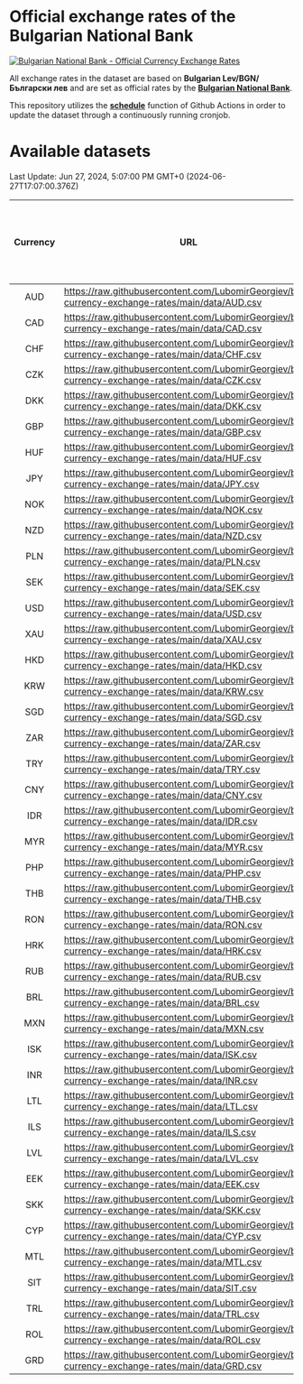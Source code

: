 # Official exchange rates of the Bulgarian National Bank

[![Bulgarian National Bank - Official Currency Exchange Rates](https://github.com/LubomirGeorgiev/bnb-currency-exchange-rates/actions/workflows/update-rates.yml/badge.svg?branch=main)](https://github.com/LubomirGeorgiev/bnb-currency-exchange-rates/actions/workflows/update-rates.yml)

All exchange rates in the dataset are based on **Bulgarian Lev/BGN/Български лев** and are set as official rates by the [**Bulgarian National Bank**](https://www.bnb.bg/Statistics/StExternalSector/StExchangeRates/StERForeignCurrencies/index.htm?toLang=_EN).

This repository utilizes the [**schedule**](https://docs.github.com/en/actions/reference/events-that-trigger-workflows) function of Github Actions in order to update the dataset through a continuously running cronjob.

# Available datasets

<!-- START LINKS (DO NOT EVER FU*ING DELETE THIS COMMENT FOR THE LOVE OF YOUR LIFE!!! IF YOU ARE CURIOS HOW IT WORKS, YOU CAN HAVE A LOOK AT ./src/updateReadme.ts) -->

Last Update: Jun 27, 2024, 5:07:00 PM GMT+0 (2024-06-27T17:07:00.376Z)

| Currency | URL                                                                                             | Number of records | Number of missing days that were filled in |
| :------: | ----------------------------------------------------------------------------------------------- | :---------------: | :----------------------------------------: |
|   AUD    | https://raw.githubusercontent.com/LubomirGeorgiev/bnb-currency-exchange-rates/main/data/AUD.csv |       8904        |                    2754                    |
|   CAD    | https://raw.githubusercontent.com/LubomirGeorgiev/bnb-currency-exchange-rates/main/data/CAD.csv |       8904        |                    2754                    |
|   CHF    | https://raw.githubusercontent.com/LubomirGeorgiev/bnb-currency-exchange-rates/main/data/CHF.csv |       8904        |                    2754                    |
|   CZK    | https://raw.githubusercontent.com/LubomirGeorgiev/bnb-currency-exchange-rates/main/data/CZK.csv |       8904        |                    2754                    |
|   DKK    | https://raw.githubusercontent.com/LubomirGeorgiev/bnb-currency-exchange-rates/main/data/DKK.csv |       8904        |                    2754                    |
|   GBP    | https://raw.githubusercontent.com/LubomirGeorgiev/bnb-currency-exchange-rates/main/data/GBP.csv |       8904        |                    2754                    |
|   HUF    | https://raw.githubusercontent.com/LubomirGeorgiev/bnb-currency-exchange-rates/main/data/HUF.csv |       8904        |                    2754                    |
|   JPY    | https://raw.githubusercontent.com/LubomirGeorgiev/bnb-currency-exchange-rates/main/data/JPY.csv |       8904        |                    2754                    |
|   NOK    | https://raw.githubusercontent.com/LubomirGeorgiev/bnb-currency-exchange-rates/main/data/NOK.csv |       8904        |                    2754                    |
|   NZD    | https://raw.githubusercontent.com/LubomirGeorgiev/bnb-currency-exchange-rates/main/data/NZD.csv |       8904        |                    2754                    |
|   PLN    | https://raw.githubusercontent.com/LubomirGeorgiev/bnb-currency-exchange-rates/main/data/PLN.csv |       8904        |                    2754                    |
|   SEK    | https://raw.githubusercontent.com/LubomirGeorgiev/bnb-currency-exchange-rates/main/data/SEK.csv |       8904        |                    2754                    |
|   USD    | https://raw.githubusercontent.com/LubomirGeorgiev/bnb-currency-exchange-rates/main/data/USD.csv |       8904        |                    2754                    |
|   XAU    | https://raw.githubusercontent.com/LubomirGeorgiev/bnb-currency-exchange-rates/main/data/XAU.csv |       8904        |                    2756                    |
|   HKD    | https://raw.githubusercontent.com/LubomirGeorgiev/bnb-currency-exchange-rates/main/data/HKD.csv |       8605        |                    2666                    |
|   KRW    | https://raw.githubusercontent.com/LubomirGeorgiev/bnb-currency-exchange-rates/main/data/KRW.csv |       8605        |                    2666                    |
|   SGD    | https://raw.githubusercontent.com/LubomirGeorgiev/bnb-currency-exchange-rates/main/data/SGD.csv |       8605        |                    2666                    |
|   ZAR    | https://raw.githubusercontent.com/LubomirGeorgiev/bnb-currency-exchange-rates/main/data/ZAR.csv |       8605        |                    2666                    |
|   TRY    | https://raw.githubusercontent.com/LubomirGeorgiev/bnb-currency-exchange-rates/main/data/TRY.csv |       7087        |                    2196                    |
|   CNY    | https://raw.githubusercontent.com/LubomirGeorgiev/bnb-currency-exchange-rates/main/data/CNY.csv |       6967        |                    2160                    |
|   IDR    | https://raw.githubusercontent.com/LubomirGeorgiev/bnb-currency-exchange-rates/main/data/IDR.csv |       6967        |                    2160                    |
|   MYR    | https://raw.githubusercontent.com/LubomirGeorgiev/bnb-currency-exchange-rates/main/data/MYR.csv |       6967        |                    2160                    |
|   PHP    | https://raw.githubusercontent.com/LubomirGeorgiev/bnb-currency-exchange-rates/main/data/PHP.csv |       6967        |                    2160                    |
|   THB    | https://raw.githubusercontent.com/LubomirGeorgiev/bnb-currency-exchange-rates/main/data/THB.csv |       6967        |                    2160                    |
|   RON    | https://raw.githubusercontent.com/LubomirGeorgiev/bnb-currency-exchange-rates/main/data/RON.csv |       6908        |                    2142                    |
|   HRK    | https://raw.githubusercontent.com/LubomirGeorgiev/bnb-currency-exchange-rates/main/data/HRK.csv |       6425        |                    1989                    |
|   RUB    | https://raw.githubusercontent.com/LubomirGeorgiev/bnb-currency-exchange-rates/main/data/RUB.csv |       6121        |                    1892                    |
|   BRL    | https://raw.githubusercontent.com/LubomirGeorgiev/bnb-currency-exchange-rates/main/data/BRL.csv |       5999        |                    1865                    |
|   MXN    | https://raw.githubusercontent.com/LubomirGeorgiev/bnb-currency-exchange-rates/main/data/MXN.csv |       5999        |                    1865                    |
|   ISK    | https://raw.githubusercontent.com/LubomirGeorgiev/bnb-currency-exchange-rates/main/data/ISK.csv |       5908        |                    1836                    |
|   INR    | https://raw.githubusercontent.com/LubomirGeorgiev/bnb-currency-exchange-rates/main/data/INR.csv |       5630        |                    1749                    |
|   LTL    | https://raw.githubusercontent.com/LubomirGeorgiev/bnb-currency-exchange-rates/main/data/LTL.csv |       5149        |                    1578                    |
|   ILS    | https://raw.githubusercontent.com/LubomirGeorgiev/bnb-currency-exchange-rates/main/data/ILS.csv |       4903        |                    1527                    |
|   LVL    | https://raw.githubusercontent.com/LubomirGeorgiev/bnb-currency-exchange-rates/main/data/LVL.csv |       4784        |                    1464                    |
|   EEK    | https://raw.githubusercontent.com/LubomirGeorgiev/bnb-currency-exchange-rates/main/data/EEK.csv |       3998        |                    1224                    |
|   SKK    | https://raw.githubusercontent.com/LubomirGeorgiev/bnb-currency-exchange-rates/main/data/SKK.csv |       2970        |                    912                     |
|   CYP    | https://raw.githubusercontent.com/LubomirGeorgiev/bnb-currency-exchange-rates/main/data/CYP.csv |       2901        |                    885                     |
|   MTL    | https://raw.githubusercontent.com/LubomirGeorgiev/bnb-currency-exchange-rates/main/data/MTL.csv |       2602        |                    797                     |
|   SIT    | https://raw.githubusercontent.com/LubomirGeorgiev/bnb-currency-exchange-rates/main/data/SIT.csv |       2541        |                    777                     |
|   TRL    | https://raw.githubusercontent.com/LubomirGeorgiev/bnb-currency-exchange-rates/main/data/TRL.csv |       1815        |                    556                     |
|   ROL    | https://raw.githubusercontent.com/LubomirGeorgiev/bnb-currency-exchange-rates/main/data/ROL.csv |       1697        |                    524                     |
|   GRD    | https://raw.githubusercontent.com/LubomirGeorgiev/bnb-currency-exchange-rates/main/data/GRD.csv |        358        |                    106                     |

<!-- END LINKS (DO NOT EVER FU*ING DELETE THIS COMMENT FOR THE LOVE OF YOUR LIFE!!! IF YOU ARE CURIOS HOW IT WORKS, YOU CAN HAVE A LOOK AT ./src/updateReadme.ts) -->
